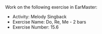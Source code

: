 Work on the following exercise in EarMaster:
- Activity: Melody Singback
- Exercise Name: Do, Re, Me - 2 bars
- Exercise Number: 15.6
